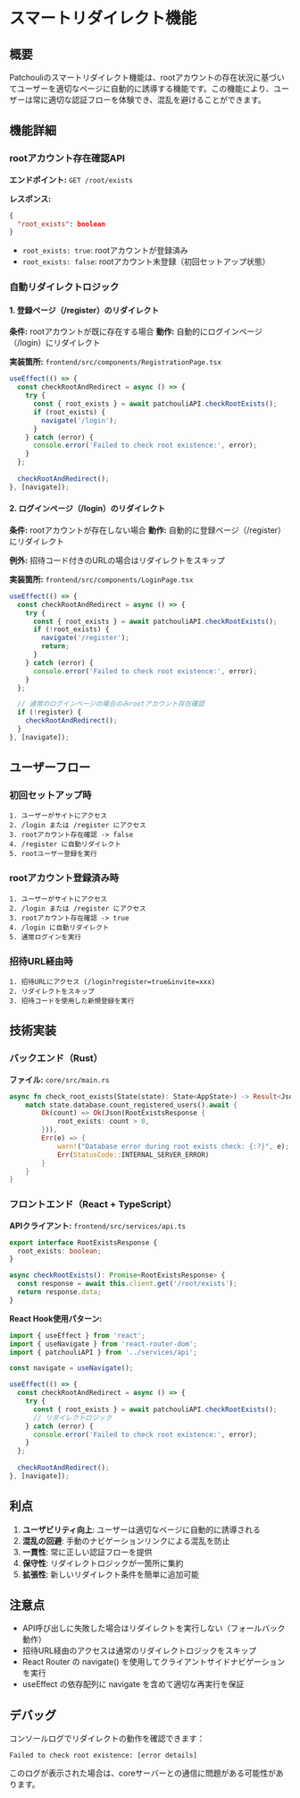 # スマートリダイレクト機能

## 概要

Patchouliのスマートリダイレクト機能は、rootアカウントの存在状況に基づいてユーザーを適切なページに自動的に誘導する機能です。この機能により、ユーザーは常に適切な認証フローを体験でき、混乱を避けることができます。

## 機能詳細

### rootアカウント存在確認API

**エンドポイント:** `GET /root/exists`

**レスポンス:**
```json
{
  "root_exists": boolean
}
```

- `root_exists: true`: rootアカウントが登録済み
- `root_exists: false`: rootアカウント未登録（初回セットアップ状態）

### 自動リダイレクトロジック

#### 1. 登録ページ（/register）のリダイレクト

**条件:** rootアカウントが既に存在する場合
**動作:** 自動的にログインページ（/login）にリダイレクト

**実装箇所:** `frontend/src/components/RegistrationPage.tsx`
```typescript
useEffect(() => {
  const checkRootAndRedirect = async () => {
    try {
      const { root_exists } = await patchouliAPI.checkRootExists();
      if (root_exists) {
        navigate('/login');
      }
    } catch (error) {
      console.error('Failed to check root existence:', error);
    }
  };
  
  checkRootAndRedirect();
}, [navigate]);
```

#### 2. ログインページ（/login）のリダイレクト

**条件:** rootアカウントが存在しない場合
**動作:** 自動的に登録ページ（/register）にリダイレクト

**例外:** 招待コード付きのURLの場合はリダイレクトをスキップ

**実装箇所:** `frontend/src/components/LoginPage.tsx`
```typescript
useEffect(() => {
  const checkRootAndRedirect = async () => {
    try {
      const { root_exists } = await patchouliAPI.checkRootExists();
      if (!root_exists) {
        navigate('/register');
        return;
      }
    } catch (error) {
      console.error('Failed to check root existence:', error);
    }
  };

  // 通常のログインページの場合のみrootアカウント存在確認
  if (!register) {
    checkRootAndRedirect();
  }
}, [navigate]);
```

## ユーザーフロー

### 初回セットアップ時

```
1. ユーザーがサイトにアクセス
2. /login または /register にアクセス
3. rootアカウント存在確認 -> false
4. /register に自動リダイレクト
5. rootユーザー登録を実行
```

### rootアカウント登録済み時

```
1. ユーザーがサイトにアクセス
2. /login または /register にアクセス
3. rootアカウント存在確認 -> true
4. /login に自動リダイレクト
5. 通常ログインを実行
```

### 招待URL経由時

```
1. 招待URLにアクセス (/login?register=true&invite=xxx)
2. リダイレクトをスキップ
3. 招待コードを使用した新規登録を実行
```

## 技術実装

### バックエンド（Rust）

**ファイル:** `core/src/main.rs`

```rust
async fn check_root_exists(State(state): State<AppState>) -> Result<Json<RootExistsResponse>, StatusCode> {
    match state.database.count_registered_users().await {
        Ok(count) => Ok(Json(RootExistsResponse {
            root_exists: count > 0,
        })),
        Err(e) => {
            warn!("Database error during root exists check: {:?}", e);
            Err(StatusCode::INTERNAL_SERVER_ERROR)
        }
    }
}
```

### フロントエンド（React + TypeScript）

**APIクライアント:** `frontend/src/services/api.ts`

```typescript
export interface RootExistsResponse {
  root_exists: boolean;
}

async checkRootExists(): Promise<RootExistsResponse> {
  const response = await this.client.get('/root/exists');
  return response.data;
}
```

**React Hook使用パターン:**
```typescript
import { useEffect } from 'react';
import { useNavigate } from 'react-router-dom';
import { patchouliAPI } from '../services/api';

const navigate = useNavigate();

useEffect(() => {
  const checkRootAndRedirect = async () => {
    try {
      const { root_exists } = await patchouliAPI.checkRootExists();
      // リダイレクトロジック
    } catch (error) {
      console.error('Failed to check root existence:', error);
    }
  };
  
  checkRootAndRedirect();
}, [navigate]);
```

## 利点

1. **ユーザビリティ向上**: ユーザーは適切なページに自動的に誘導される
2. **混乱の回避**: 手動のナビゲーションリンクによる混乱を防止
3. **一貫性**: 常に正しい認証フローを提供
4. **保守性**: リダイレクトロジックが一箇所に集約
5. **拡張性**: 新しいリダイレクト条件を簡単に追加可能

## 注意点

- API呼び出しに失敗した場合はリダイレクトを実行しない（フォールバック動作）
- 招待URL経由のアクセスは通常のリダイレクトロジックをスキップ
- React Router の navigate() を使用してクライアントサイドナビゲーションを実行
- useEffect の依存配列に navigate を含めて適切な再実行を保証

## デバッグ

コンソールログでリダイレクトの動作を確認できます：

```
Failed to check root existence: [error details]
```

このログが表示された場合は、coreサーバーとの通信に問題がある可能性があります。